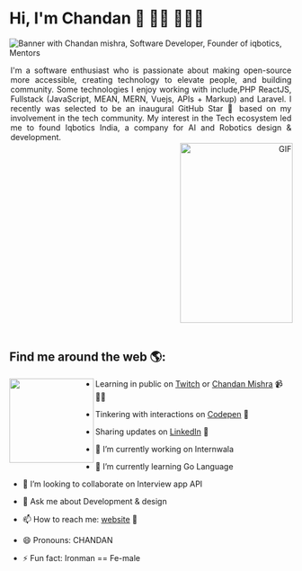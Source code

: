  # Hi, I'm Chandan 👋 👋🏾 👩🏾‍💻

![Banner with Chandan mishra, Software Developer, Founder of iqbotics, Mentors](https://raw.githubusercontent.com/cmmishra9/cmmishra9/master/profile-header.png)
<div >
 <div align="left" width="500" style="text-align: justify;margin: 2px;">
 I'm a software enthusiast who is passionate about making open-source more accessible, creating technology to elevate people, and building community. Some technologies I enjoy working with include,PHP ReactJS, Fullstack (JavaScript, MEAN, MERN, Vuejs, APIs + Markup) and Laravel. I recently was selected to be an inaugural GitHub Star 🌟 based on my involvement in the tech community. My interest in the Tech ecosystem led me to found Iqbotics India, a company for AI and Robotics design & development.
 </div>
 <div align="right">
 <img alt="GIF" src="https://raw.githubusercontent.com/cmmishra9/cmmishra9/master/Privacy-Policy-Designing-Fever.gif?raw=true" width="200" height="320" />
 </div>
</div>
<br>

## Find me around the web 🌎: 
<a href="https://github.com/cmmishra9" style="margin-right:10px;"><img align="left" width="150" height="150" src="https://raw.githubusercontent.com/cmmishra9/cmmishra9/master/myAvatar.png"></a>
- Learning in public on <a href="https://www.twitch.tv/blacktechdiva">Twitch</a> or <a href="https://www.iqbotics.com/">Chandan Mishra</a> 📹 ✍🏾
- Tinkering with interactions on <a href="https://codepen.io/cmmishra9"> Codepen</a> 🏓
- Sharing updates on <a href="https://www.linkedin.com/in/chandan-mishra-20079ba3">LinkedIn</a> 💼

- 🔭 I’m currently working on Internwala
- 🌱 I’m currently learning Go Language
- 👯 I’m looking to collaborate on Interview app API
- 💬 Ask me about Development & design
- 📫 How to reach me: <a href="https://www.iqbotics.com">website</a> 💼
- 😄 Pronouns: CHANDAN
- ⚡ Fun fact: Ironman == Fe-male

